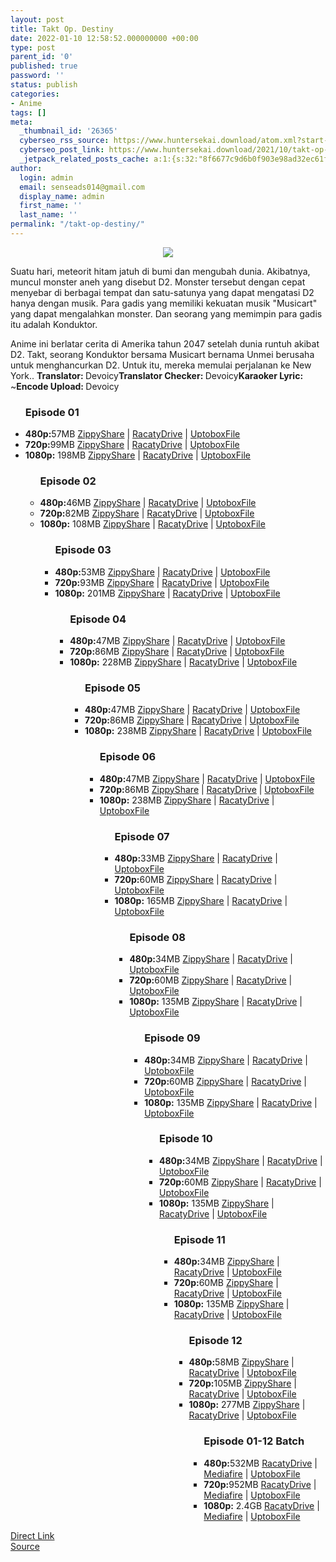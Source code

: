 ```yaml
---
layout: post
title: Takt Op. Destiny
date: 2022-01-10 12:58:52.000000000 +00:00
type: post
parent_id: '0'
published: true
password: ''
status: publish
categories:
- Anime
tags: []
meta:
  _thumbnail_id: '26365'
  cyberseo_rss_source: https://www.huntersekai.download/atom.xml?start-index=1
  cyberseo_post_link: https://www.huntersekai.download/2021/10/takt-op-destiny.html
  _jetpack_related_posts_cache: a:1:{s:32:"8f6677c9d6b0f903e98ad32ec61f8deb";a:2:{s:7:"expires";i:1657458819;s:7:"payload";a:3:{i:0;a:1:{s:2:"id";i:26363;}i:1;a:1:{s:2:"id";i:27118;}i:2;a:1:{s:2:"id";i:26722;}}}}
author:
  login: admin
  email: senseads014@gmail.com
  display_name: admin
  first_name: ''
  last_name: ''
permalink: "/takt-op-destiny/"
---
```

<p> <a class="popup" data-target="48556"></a>
<div dir="ltr" style="text-align: left;" trbidi="on">
<div class="separator" style="clear: both; text-align: center;"><a href="https://blogger.googleusercontent.com/img/a/AVvXsEh8k69bOz7nehBRAF2BAuulxx1i58allDJ9sqciTaTEgOTTY6ecTW0MIB4PweWKgeVssEzjuPEBFZWaBWmzNu7C71uUC7GmX9JuGtRxlhJB7NNK-CJ4zYvpQ-qikpYAtTX7efjqCRP7cQTJ0Dx0uE9Jnf0Hgk2hnS3K65GnwiCZuONnHHprRNfUpfbf=s320" imageanchor="1" style="margin-left: 1em; margin-right: 1em;"><img border="0" data-original-height="318" data-original-width="225" src="{{ site.baseurl }}/assets/2022/01/AVvXsEh8k69bOz7nehBRAF2BAuulxx1i58allDJ9sqciTaTEgOTTY6ecTW0MIB4PweWKgeVssEzjuPEBFZWaBWmzNu7C71uUC7GmX9JuGtRxlhJB7NNK-CJ4zYvpQ-qikpYAtTX7efjqCRP7cQTJ0Dx0uE9Jnf0Hgk2hnS3K65GnwiCZuONnHHprRNfUpfbf=s320" /></a></div>
<p>Suatu hari, meteorit hitam jatuh di bumi dan mengubah dunia. Akibatnya, muncul monster aneh yang disebut D2. Monster tersebut dengan cepat menyebar di berbagai tempat dan satu-satunya yang dapat mengatasi D2 hanya dengan musik. Para gadis yang memiliki kekuatan musik "Musicart" yang dapat mengalahkan monster. Dan seorang yang memimpin para gadis itu adalah Konduktor. </p>
<p>Anime ini berlatar cerita di Amerika tahun 2047 setelah dunia runtuh akibat D2. Takt, seorang Konduktor bersama Musicart bernama Unmei berusaha untuk menghancurkan D2. Untuk itu, mereka memulai perjalanan ke New York..<a name="more"></a>
<pekerja><b>Translator: </b><span>Devoicy</span><b>Translator Checker: </b><span>Devoicy</span><b>Karaoker Lyric: </b><span>~</span><b>Encode Upload: </b><span>Devoicy</span></pekerja>
<div class="dl">
<ul />
<h3>Episode 01</h3>
<li><b>480p:</b><span id="size">57MB</span> <a href="https://www.shrinkads.com/st?api=151fae2e8a94c4aa8f471b93f8f17e6696dc3383&url=https://www97.zippyshare.com/v/FjlpSYor/file.html">ZippyShare</a> | <a href="https://www.shrinkads.com/st?api=151fae2e8a94c4aa8f471b93f8f17e6696dc3383&url=https://racaty.net/ax9cmp3vl7nj">RacatyDrive</a> | <a href="https://www.shrinkads.com/st?api=151fae2e8a94c4aa8f471b93f8f17e6696dc3383&url=https://uptobox.com/grk3fgk3jpt7">UptoboxFile</a></li>
<li><b>720p:</b><span id="size">99MB</span> <a href="https://www.shrinkads.com/st?api=151fae2e8a94c4aa8f471b93f8f17e6696dc3383&url=https://www97.zippyshare.com/v/Yo5rnUla/file.html">ZippyShare</a> | <a href="https://www.shrinkads.com/st?api=151fae2e8a94c4aa8f471b93f8f17e6696dc3383&url=https://racaty.net/lhbsd6ojompi">RacatyDrive</a> | <a href="https://www.shrinkads.com/st?api=151fae2e8a94c4aa8f471b93f8f17e6696dc3383&url=https://uptobox.com/rsbyw7q5g1xx">UptoboxFile</a></li>
<li><b>1080p:</b> <span id="size">198MB</span> <a href="https://www.shrinkads.com/st?api=151fae2e8a94c4aa8f471b93f8f17e6696dc3383&url=https://www97.zippyshare.com/v/78ryDfNb/file.html">ZippyShare</a> | <a href="https://www.shrinkads.com/st?api=151fae2e8a94c4aa8f471b93f8f17e6696dc3383&url=https://racaty.net/qisoab2tjkv8">RacatyDrive</a> | <a href="https://www.shrinkads.com/st?api=151fae2e8a94c4aa8f471b93f8f17e6696dc3383&url=https://uptobox.com/s81pke5qy9qv">UptoboxFile</a></li>
<ul />
<h3>Episode 02</h3>
<li><b>480p:</b><span id="size">46MB</span> <a href="https://www.shrinkads.com/st?api=151fae2e8a94c4aa8f471b93f8f17e6696dc3383&url=https://www17.zippyshare.com/v/5gw3rMpq/file.html">ZippyShare</a> | <a href="https://www.shrinkads.com/st?api=151fae2e8a94c4aa8f471b93f8f17e6696dc3383&url=https://racaty.net/gul5v1hvr1vh">RacatyDrive</a> | <a href="https://www.shrinkads.com/st?api=151fae2e8a94c4aa8f471b93f8f17e6696dc3383&url=https://uptobox.com/j9cyk3p8x6gv">UptoboxFile</a></li>
<li><b>720p:</b><span id="size">82MB</span> <a href="https://www.shrinkads.com/st?api=151fae2e8a94c4aa8f471b93f8f17e6696dc3383&url=https://www17.zippyshare.com/v/oVBS29Ju/file.html">ZippyShare</a> | <a href="https://www.shrinkads.com/st?api=151fae2e8a94c4aa8f471b93f8f17e6696dc3383&url=https://racaty.net/kedkvigecasn">RacatyDrive</a> | <a href="https://www.shrinkads.com/st?api=151fae2e8a94c4aa8f471b93f8f17e6696dc3383&url=https://uptobox.com/4xlw0b836gtw">UptoboxFile</a></li>
<li><b>1080p:</b> <span id="size">108MB</span> <a href="https://www.shrinkads.com/st?api=151fae2e8a94c4aa8f471b93f8f17e6696dc3383&url=https://www17.zippyshare.com/v/X0md9KAi/file.html">ZippyShare</a> | <a href="https://www.shrinkads.com/st?api=151fae2e8a94c4aa8f471b93f8f17e6696dc3383&url=https://racaty.net/suh3ofyyttc4">RacatyDrive</a> | <a href="https://www.shrinkads.com/st?api=151fae2e8a94c4aa8f471b93f8f17e6696dc3383&url=https://uptobox.com/tow8vol2p0uc">UptoboxFile</a></li>
<ul />
<h3>Episode 03</h3>
<li><b>480p:</b><span id="size">53MB</span> <a href="https://cararegistrasi.com/st/?api=b27e2cc08dafd182df905b90fb513c552b61fc26&url=https://www65.zippyshare.com/v/IdG0kXLy/file.html">ZippyShare</a> | <a href="https://cararegistrasi.com/st/?api=b27e2cc08dafd182df905b90fb513c552b61fc26&url=https://racaty.net/wd5akg1n1j9c">RacatyDrive</a> | <a href="https://www.shrinkads.com/st?api=151fae2e8a94c4aa8f471b93f8f17e6696dc3383&url=https://uptobox.com/af8o1b0ovssj">UptoboxFile</a></li>
<li><b>720p:</b><span id="size">93MB</span> <a href="https://cararegistrasi.com/st/?api=b27e2cc08dafd182df905b90fb513c552b61fc26&url=https://www65.zippyshare.com/v/H5nuaN8E/file.html">ZippyShare</a> | <a href="https://cararegistrasi.com/st/?api=b27e2cc08dafd182df905b90fb513c552b61fc26&url=https://racaty.net/xqxb12djdmbr">RacatyDrive</a> | <a href="https://www.shrinkads.com/st?api=151fae2e8a94c4aa8f471b93f8f17e6696dc3383&url=https://uptobox.com/r8kjx3775uac">UptoboxFile</a></li>
<li><b>1080p:</b> <span id="size">201MB</span> <a href="https://cararegistrasi.com/st/?api=b27e2cc08dafd182df905b90fb513c552b61fc26&url=https://www97.zippyshare.com/v/RxZQgoWg/file.html">ZippyShare</a> | <a href="https://cararegistrasi.com/st/?api=b27e2cc08dafd182df905b90fb513c552b61fc26&url=https://racaty.net/2djn8ri8obli">RacatyDrive</a> | <a href="https://www.shrinkads.com/st?api=151fae2e8a94c4aa8f471b93f8f17e6696dc3383&url=https://uptobox.com/dj1tf7298bvf">UptoboxFile</a></li>
<ul />
<h3>Episode 04</h3>
<li><b>480p:</b><span id="size">47MB</span> <a href="https://www.shrinkads.com/st?api=151fae2e8a94c4aa8f471b93f8f17e6696dc3383&url=https://www110.zippyshare.com/v/rxHXkpbk/file.html">ZippyShare</a> | <a href="https://www.shrinkads.com/st?api=151fae2e8a94c4aa8f471b93f8f17e6696dc3383&url=https://racaty.net/ce7a8g3faxwe">RacatyDrive</a> | <a href="https://www.shrinkads.com/st?api=151fae2e8a94c4aa8f471b93f8f17e6696dc3383&url=https://uptobox.com/rff8n02ydlv8">UptoboxFile</a></li>
<li><b>720p:</b><span id="size">86MB</span> <a href="https://www.shrinkads.com/st?api=151fae2e8a94c4aa8f471b93f8f17e6696dc3383&url=https://www110.zippyshare.com/v/hZPdCixM/file.html">ZippyShare</a> | <a href="https://www.shrinkads.com/st?api=151fae2e8a94c4aa8f471b93f8f17e6696dc3383&url=https://racaty.net/ztm6keakgk0j">RacatyDrive</a> | <a href="https://www.shrinkads.com/st?api=151fae2e8a94c4aa8f471b93f8f17e6696dc3383&url=https://uptobox.com/uv4b82qa5bx5">UptoboxFile</a></li>
<li><b>1080p:</b> <span id="size">228MB</span> <a href="https://www.shrinkads.com/st?api=151fae2e8a94c4aa8f471b93f8f17e6696dc3383&url=https://www110.zippyshare.com/v/Uy1wVOdD/file.html">ZippyShare</a> | <a href="https://www.shrinkads.com/st?api=151fae2e8a94c4aa8f471b93f8f17e6696dc3383&url=https://racaty.net/mfy26ou6tm79">RacatyDrive</a> | <a href="https://www.shrinkads.com/st?api=151fae2e8a94c4aa8f471b93f8f17e6696dc3383&url=https://uptobox.com/fmz97l9doxds">UptoboxFile</a></li>
<ul />
<h3>Episode 05</h3>
<li><b>480p:</b><span id="size">47MB</span> <a href="https://apk.sekilastekno.com/esBc">ZippyShare</a> | <a href="https://www.shrinkads.com/st?api=151fae2e8a94c4aa8f471b93f8f17e6696dc3383&url=https://racaty.net/98dhp4pf471w">RacatyDrive</a> | <a href="https://www.shrinkads.com/st?api=151fae2e8a94c4aa8f471b93f8f17e6696dc3383&url=https://uptobox.com/s0a8w5jbgpta">UptoboxFile</a></li>
<li><b>720p:</b><span id="size">86MB</span> <a href="https://apk.sekilastekno.com/4udhD">ZippyShare</a> | <a href="https://www.shrinkads.com/st?api=151fae2e8a94c4aa8f471b93f8f17e6696dc3383&url=https://racaty.net/jl6o6qmz41sf">RacatyDrive</a> | <a href="https://www.shrinkads.com/st?api=151fae2e8a94c4aa8f471b93f8f17e6696dc3383&url=https://uptobox.com/imn3522i5mpg">UptoboxFile</a></li>
<li><b>1080p:</b> <span id="size">238MB</span> <a href="https://apk.sekilastekno.com/iNqKFY1">ZippyShare</a> | <a href="https://www.shrinkads.com/st?api=151fae2e8a94c4aa8f471b93f8f17e6696dc3383&url=https://racaty.net/3d6a1llx0mhx">RacatyDrive</a> | <a href="https://www.shrinkads.com/st?api=151fae2e8a94c4aa8f471b93f8f17e6696dc3383&url=https://uptobox.com/cop3c7z7e1df">UptoboxFile</a></li>
<ul />
<h3>Episode 06</h3>
<li><b>480p:</b><span id="size">47MB</span> <a href="https://apk.sekilastekno.com/JXbH">ZippyShare</a> | <a href="https://www.shrinkads.com/st?api=151fae2e8a94c4aa8f471b93f8f17e6696dc3383&url=https://racaty.net/uy82eupvb83k">RacatyDrive</a> | <a href="https://www.shrinkads.com/st?api=151fae2e8a94c4aa8f471b93f8f17e6696dc3383&url=https://uptobox.com/lrvdvze41o31">UptoboxFile</a></li>
<li><b>720p:</b><span id="size">86MB</span> <a href="https://apk.sekilastekno.com/Psl8S4">ZippyShare</a> | <a href="https://www.shrinkads.com/st?api=151fae2e8a94c4aa8f471b93f8f17e6696dc3383&url=https://racaty.net/od32afxpnmql">RacatyDrive</a> | <a href="https://www.shrinkads.com/st?api=151fae2e8a94c4aa8f471b93f8f17e6696dc3383&url=https://uptobox.com/ybtdkbr4t6k5">UptoboxFile</a></li>
<li><b>1080p:</b> <span id="size">238MB</span> <a href="https://apk.sekilastekno.com/8czJGC">ZippyShare</a> | <a href="https://www.shrinkads.com/st?api=151fae2e8a94c4aa8f471b93f8f17e6696dc3383&url=https://racaty.net/42tsdthh37fc">RacatyDrive</a> | <a href="https://www.shrinkads.com/st?api=151fae2e8a94c4aa8f471b93f8f17e6696dc3383&url=https://uptobox.com/7lehavc7cali">UptoboxFile</a></li>
<ul />
<h3>Episode 07</h3>
<li><b>480p:</b><span id="size">33MB</span> <a href="https://apk.sekilastekno.com/fe5h1SD">ZippyShare</a> | <a href="https://www.shrinkads.com/st?api=151fae2e8a94c4aa8f471b93f8f17e6696dc3383&url=https://racaty.net/ijk6acg4epv2">RacatyDrive</a> | <a href="https://www.shrinkads.com/st?api=151fae2e8a94c4aa8f471b93f8f17e6696dc3383&url=https://uptobox.com/ym72xzyb56ny">UptoboxFile</a></li>
<li><b>720p:</b><span id="size">60MB</span> <a href="https://apk.sekilastekno.com/60jeikgc">ZippyShare</a> | <a href="https://www.shrinkads.com/st?api=151fae2e8a94c4aa8f471b93f8f17e6696dc3383&url=https://racaty.net/eq3pa1i6i0n9">RacatyDrive</a> | <a href="https://www.shrinkads.com/st?api=151fae2e8a94c4aa8f471b93f8f17e6696dc3383&url=https://uptobox.com/m9g96moojjfl">UptoboxFile</a></li>
<li><b>1080p:</b> <span id="size">165MB</span> <a href="https://apk.sekilastekno.com/pCD8r">ZippyShare</a> | <a href="https://www.shrinkads.com/st?api=151fae2e8a94c4aa8f471b93f8f17e6696dc3383&url=https://racaty.net/r1tn7922bxns">RacatyDrive</a> | <a href="https://www.shrinkads.com/st?api=151fae2e8a94c4aa8f471b93f8f17e6696dc3383&url=https://uptobox.com/zh9axv5pxr1m">UptoboxFile</a></li>
<ul />
<h3>Episode 08</h3>
<li><b>480p:</b><span id="size">34MB</span> <a href="https://apk.sekilastekno.com/h5eVW">ZippyShare</a> | <a href="https://www.shrinkads.com/st?api=151fae2e8a94c4aa8f471b93f8f17e6696dc3383&url=https://racaty.net/1q1rgrmwa62z">RacatyDrive</a> | <a href="https://www.shrinkads.com/st?api=151fae2e8a94c4aa8f471b93f8f17e6696dc3383&url=https://uptobox.com/5ydeyoqdygu9">UptoboxFile</a></li>
<li><b>720p:</b><span id="size">60MB</span> <a href="https://apk.sekilastekno.com/0S7wJ">ZippyShare</a> | <a href="https://www.shrinkads.com/st?api=151fae2e8a94c4aa8f471b93f8f17e6696dc3383&url=https://racaty.net/k0za3ys4m6ln">RacatyDrive</a> | <a href="https://www.shrinkads.com/st?api=151fae2e8a94c4aa8f471b93f8f17e6696dc3383&url=https://uptobox.com/0wl4bqw48vuf">UptoboxFile</a></li>
<li><b>1080p:</b> <span id="size">135MB</span> <a href="https://apk.sekilastekno.com/Vwylc">ZippyShare</a> | <a href="https://www.shrinkads.com/st?api=151fae2e8a94c4aa8f471b93f8f17e6696dc3383&url=https://racaty.net/m81ghbyx8fxu">RacatyDrive</a> | <a href="https://www.shrinkads.com/st?api=151fae2e8a94c4aa8f471b93f8f17e6696dc3383&url=https://uptobox.com/3tpn8p4eluue">UptoboxFile</a></li>
<ul />
<h3>Episode 09</h3>
<li><b>480p:</b><span id="size">34MB</span> <a href="https://apk.sekilastekno.com/5221">ZippyShare</a> | <a href="https://www.shrinkads.com/st?api=151fae2e8a94c4aa8f471b93f8f17e6696dc3383&url=https://racaty.net/875u4wpyz9b9">RacatyDrive</a> | <a href="https://www.shrinkads.com/st?api=151fae2e8a94c4aa8f471b93f8f17e6696dc3383&url=https://uptobox.com/zqpmf3ku6s69">UptoboxFile</a></li>
<li><b>720p:</b><span id="size">60MB</span> <a href="https://apk.sekilastekno.com/neiP">ZippyShare</a> | <a href="https://www.shrinkads.com/st?api=151fae2e8a94c4aa8f471b93f8f17e6696dc3383&url=https://racaty.net/9uekkibzualn">RacatyDrive</a> | <a href="https://www.shrinkads.com/st?api=151fae2e8a94c4aa8f471b93f8f17e6696dc3383&url=https://uptobox.com/a4uujxbj9dq2">UptoboxFile</a></li>
<li><b>1080p:</b> <span id="size">135MB</span> <a href="https://apk.sekilastekno.com/GPkP">ZippyShare</a> | <a href="https://www.shrinkads.com/st?api=151fae2e8a94c4aa8f471b93f8f17e6696dc3383&url=https://racaty.net/nvlzuw60o4ax">RacatyDrive</a> | <a href="https://www.shrinkads.com/st?api=151fae2e8a94c4aa8f471b93f8f17e6696dc3383&url=https://uptobox.com/wrk7utuzn1wd">UptoboxFile</a></li>
<ul />
<h3>Episode 10</h3>
<li><b>480p:</b><span id="size">34MB</span> <a href="https://www.shrinkads.com/st?api=151fae2e8a94c4aa8f471b93f8f17e6696dc3383&url=https://www3.zippyshare.com/v/YaeUJj1K/file.html">ZippyShare</a> | <a href="https://www.shrinkads.com/st?api=151fae2e8a94c4aa8f471b93f8f17e6696dc3383&url=https://racaty.net/5eugrmmz7nrv">RacatyDrive</a> | <a href="https://www.shrinkads.com/st?api=151fae2e8a94c4aa8f471b93f8f17e6696dc3383&url=https://uptobox.com/tquoo60yocdv">UptoboxFile</a></li>
<li><b>720p:</b><span id="size">60MB</span> <a href="https://www.shrinkads.com/st?api=151fae2e8a94c4aa8f471b93f8f17e6696dc3383&url=https://www3.zippyshare.com/v/z4CunDXX/file.html">ZippyShare</a> | <a href="https://www.shrinkads.com/st?api=151fae2e8a94c4aa8f471b93f8f17e6696dc3383&url=https://racaty.net/dk6olvp6kxjt">RacatyDrive</a> | <a href="https://www.shrinkads.com/st?api=151fae2e8a94c4aa8f471b93f8f17e6696dc3383&url=https://uptobox.com/aamc691jkvx9">UptoboxFile</a></li>
<li><b>1080p:</b> <span id="size">135MB</span> <a href="https://www.shrinkads.com/st?api=151fae2e8a94c4aa8f471b93f8f17e6696dc3383&url=https://www3.zippyshare.com/v/fPqsFSQ7/file.html">ZippyShare</a> | <a href="https://www.shrinkads.com/st?api=151fae2e8a94c4aa8f471b93f8f17e6696dc3383&url=https://racaty.net/iqd7if0st7lx">RacatyDrive</a> | <a href="https://www.shrinkads.com/st?api=151fae2e8a94c4aa8f471b93f8f17e6696dc3383&url=https://uptobox.com/2s5f9utsdsug">UptoboxFile</a></li>
<ul />
<h3>Episode 11</h3>
<li><b>480p:</b><span id="size">34MB</span> <a href="https://cararegistrasi.com/st/?api=b27e2cc08dafd182df905b90fb513c552b61fc26&url=https://www77.zippyshare.com/v/6V5qtwOp/file.html">ZippyShare</a> | <a href="https://cararegistrasi.com/st/?api=b27e2cc08dafd182df905b90fb513c552b61fc26&url=https://racaty.net/0kaq0fb7ffe9">RacatyDrive</a> | <a href="https://cararegistrasi.com/st/?api=b27e2cc08dafd182df905b90fb513c552b61fc26&url=https://uptobox.com/vp743r4c9kxv">UptoboxFile</a></li>
<li><b>720p:</b><span id="size">60MB</span> <a href="https://cararegistrasi.com/st/?api=b27e2cc08dafd182df905b90fb513c552b61fc26&url=https://www77.zippyshare.com/v/hz48cdSP/file.html">ZippyShare</a> | <a href="https://cararegistrasi.com/st/?api=b27e2cc08dafd182df905b90fb513c552b61fc26&url=https://racaty.net/pg6voix3kqxk">RacatyDrive</a> | <a href="https://cararegistrasi.com/st/?api=b27e2cc08dafd182df905b90fb513c552b61fc26&url=https://uptobox.com/983v4bfdikhv">UptoboxFile</a></li>
<li><b>1080p:</b> <span id="size">135MB</span> <a href="https://www.shrinkads.com/st?api=151fae2e8a94c4aa8f471b93f8f17e6696dc3383&url=https://www77.zippyshare.com/v/pUXF0cb4/file.html">ZippyShare</a> | <a href="https://www.shrinkads.com/st?api=151fae2e8a94c4aa8f471b93f8f17e6696dc3383&url=https://racaty.net/3o08o7u0nirx">RacatyDrive</a> | <a href="https://www.shrinkads.com/st?api=151fae2e8a94c4aa8f471b93f8f17e6696dc3383&url=https://uptobox.com/3gisx71s9rpf">UptoboxFile</a></li>
<ul />
<h3>Episode 12</h3>
<li><b>480p:</b><span id="size">58MB</span> <a href="https://cararegistrasi.com/st/?api=b27e2cc08dafd182df905b90fb513c552b61fc26&url=https://www118.zippyshare.com/v/hq54lHDD/file.html">ZippyShare</a> | <a href="https://cararegistrasi.com/st/?api=b27e2cc08dafd182df905b90fb513c552b61fc26&url=https://racaty.net/pfvmkz7a2zzw">RacatyDrive</a> | <a href="https://cararegistrasi.com/st/?api=b27e2cc08dafd182df905b90fb513c552b61fc26&url=https://uptobox.com/aq5pbdnsxcxt">UptoboxFile</a></li>
<li><b>720p:</b><span id="size">105MB</span> <a href="https://cararegistrasi.com/st/?api=b27e2cc08dafd182df905b90fb513c552b61fc26&url=https://www118.zippyshare.com/v/J5rMPpWa/file.html">ZippyShare</a> | <a href="https://cararegistrasi.com/st/?api=b27e2cc08dafd182df905b90fb513c552b61fc26&url=https://racaty.net/3xeenasiqoxj">RacatyDrive</a> | <a href="https://cararegistrasi.com/st/?api=b27e2cc08dafd182df905b90fb513c552b61fc26&url=https://uptobox.com/1q9ku2flkehj">UptoboxFile</a></li>
<li><b>1080p:</b> <span id="size">277MB</span> <a href="https://www.shrinkads.com/st?api=151fae2e8a94c4aa8f471b93f8f17e6696dc3383&url=https://www118.zippyshare.com/v/wUyPR9Cm/file.html">ZippyShare</a> | <a href="https://www.shrinkads.com/st?api=151fae2e8a94c4aa8f471b93f8f17e6696dc3383&url=https://racaty.net/sfypm146d3f4">RacatyDrive</a> | <a href="https://www.shrinkads.com/st?api=151fae2e8a94c4aa8f471b93f8f17e6696dc3383&url=https://uptobox.com/qcys2hnbl96n">UptoboxFile</a></li>
<ul />
<h3>Episode 01-12 Batch</h3>
<li><b>480p:</b><span id="size">532MB</span> <a href="https://cararegistrasi.com/st/?api=b27e2cc08dafd182df905b90fb513c552b61fc26&url=https://racaty.net/op04p91d0hpy">RacatyDrive</a> | <a href="https://cararegistrasi.com/st/?api=b27e2cc08dafd182df905b90fb513c552b61fc26&url=https://www.mediafire.com/file/ymbyu08ahp9fs7t/[HunterSekai]_Takuto_Unmei_01-12_[480p]_batch.rar/file">Mediafire</a> | <a href="https://cararegistrasi.com/st/?api=b27e2cc08dafd182df905b90fb513c552b61fc26&url=https://uptobox.com/pw73qzyd3lv4">UptoboxFile</a></li>
<li><b>720p:</b><span id="size">952MB</span> <a href="https://cararegistrasi.com/st/?api=b27e2cc08dafd182df905b90fb513c552b61fc26&url=https://racaty.net/jozpglmloral">RacatyDrive</a> | <a href="https://cararegistrasi.com/st/?api=b27e2cc08dafd182df905b90fb513c552b61fc26&url=https://www.mediafire.com/file/diewttzfkil14lc/[HunterSekai]_Takuto_Unmei_01-12_[720p]_batch.rar/file">Mediafire</a> | <a href="https://cararegistrasi.com/st/?api=b27e2cc08dafd182df905b90fb513c552b61fc26&url=https://uptobox.com/1uhsbnp6uze0">UptoboxFile</a></li>
<li><b>1080p:</b> <span id="size">2.4GB</span> <a href="https://www.shrinkads.com/st?api=151fae2e8a94c4aa8f471b93f8f17e6696dc3383&url=https://racaty.net/fuhhvs1xcja2">RacatyDrive</a> | <a href="https://www.shrinkads.com/st?api=151fae2e8a94c4aa8f471b93f8f17e6696dc3383&url=https://www.mediafire.com/file/vgu2b5s083jqds7/[HunterSekai]_Takuto_Unmei_01-12_[1080p]_batch.rar/file">Mediafire</a> | <a href="https://www.shrinkads.com/st?api=151fae2e8a94c4aa8f471b93f8f17e6696dc3383&url=https://uptobox.com/r2r8agva5vsp">UptoboxFile</a></li>
</div>
</div>
<link rel="stylesheet" href="https://cdnjs.cloudflare.com/ajax/libs/font-awesome/4.7.0/css/font-awesome.min.css" />
<div class="divbtn"> <a href="https://handymansurrender.com/fihup8buzv?key=94550f7ce39444073321dde3b8782f97" class="btn"><i class="fa fa-download"></i> Direct Link</a> <br /><a href="https://www.huntersekai.download/2021/10/takt-op-destiny.html">Source</a> </div>
